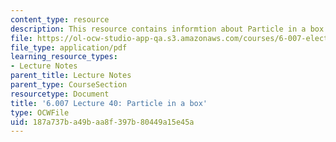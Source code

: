 ```yaml
---
content_type: resource
description: This resource contains informtion about Particle in a box.
file: https://ol-ocw-studio-app-qa.s3.amazonaws.com/courses/6-007-electromagnetic-energy-from-motors-to-lasers-spring-2011/187a737ba49baa8f397b80449a15e45a_MIT6_007S11_lec40.pdf
file_type: application/pdf
learning_resource_types:
- Lecture Notes
parent_title: Lecture Notes
parent_type: CourseSection
resourcetype: Document
title: '6.007 Lecture 40: Particle in a box'
type: OCWFile
uid: 187a737b-a49b-aa8f-397b-80449a15e45a
---
```

